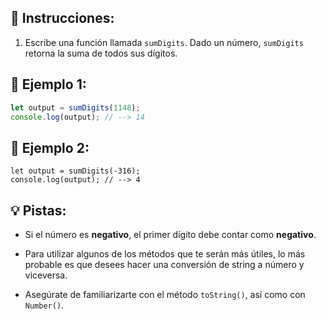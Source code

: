 ## 📝 Instrucciones:

1. Escribe una función llamada `sumDigits`. Dado un número, `sumDigits` retorna la suma de todos sus dígitos.

## 📎 Ejemplo 1:

```js
let output = sumDigits(1148);
console.log(output); // --> 14
```

## 📎 Ejemplo 2:

```Js
let output = sumDigits(-316);
console.log(output); // --> 4
```

## 💡 Pistas:

+ Si el número es **negativo**, el primer dígito debe contar como **negativo**.

+ Para utilizar algunos de los métodos que te serán más útiles, lo más probable es que desees hacer una conversión de string a número y viceversa.

+ Asegúrate de familiarizarte con el método `toString()`, así como con `Number()`.

